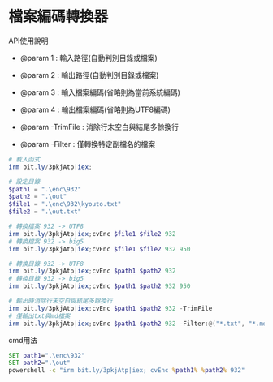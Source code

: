 檔案編碼轉換器
===

API使用說明
- @param 1 : 輸入路徑(自動判別目錄或檔案)
- @param 2 : 輸出路徑(自動判別目錄或檔案)
- @param 3 : 輸入檔案編碼(省略則為當前系統編碼)
- @param 4 : 輸出檔案編碼(省略則為UTF8編碼)

- @param -TrimFile : 消除行末空白與結尾多餘換行
- @param -Filter   : 僅轉換特定副檔名的檔案


``` ps1
# 載入函式
irm bit.ly/3pkjAtp|iex; 

# 設定目錄
$path1 = ".\enc\932"
$path2 = ".\out"
$file1 = ".\enc\932\kyouto.txt"
$file2 = ".\out.txt"

# 轉換檔案 932 -> UTF8
irm bit.ly/3pkjAtp|iex;cvEnc $file1 $file2 932
# 轉換檔案 932 -> big5
irm bit.ly/3pkjAtp|iex;cvEnc $file1 $file2 932 950

# 轉換目錄 932 -> UTF8
irm bit.ly/3pkjAtp|iex;cvEnc $path1 $path2 932
# 轉換目錄 932 -> big5
irm bit.ly/3pkjAtp|iex;cvEnc $path1 $path2 932 950

# 輸出時消除行末空白與結尾多餘換行
irm bit.ly/3pkjAtp|iex;cvEnc $path1 $path2 932 -TrimFile
# 僅輸出txt與md檔案
irm bit.ly/3pkjAtp|iex;cvEnc $path1 $path2 932 -Filter:@("*.txt", "*.md")

```

cmd用法

```bat
SET path1=".\enc\932"
SET path2=".\out"
powershell -c "irm bit.ly/3pkjAtp|iex; cvEnc %path1% %path2% 932"

```
